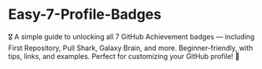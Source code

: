 # Easy-7-Profile-Badges
🎖️ A simple guide to unlocking all 7 GitHub Achievement badges — including First Repository, Pull Shark, Galaxy Brain, and more. Beginner-friendly, with tips, links, and examples. Perfect for customizing your GitHub profile! 🌟
